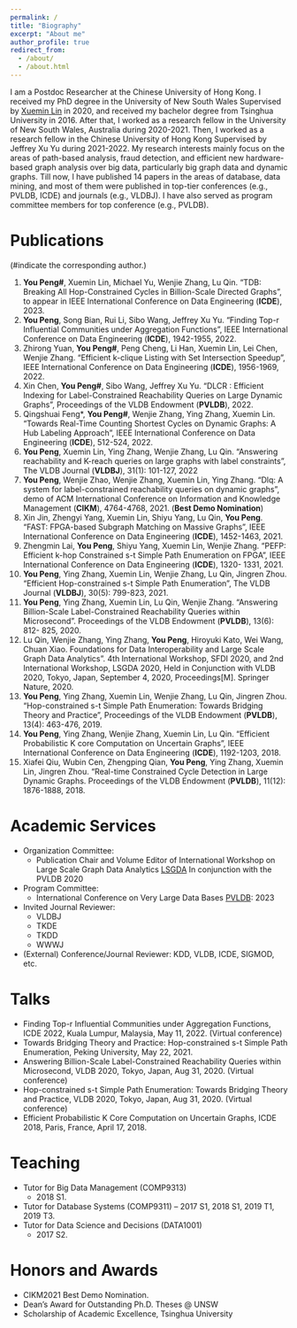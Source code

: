 ```yaml
---
permalink: /
title: "Biography"
excerpt: "About me"
author_profile: true
redirect_from: 
  - /about/
  - /about.html
---
```


I am a Postdoc Researcher at the Chinese University of Hong Kong. I received my PhD degree in the University of New South Wales Supervised by [Xuemin Lin](https://www.cse.unsw.edu.au/~lxue/) in 2020, and received my bachelor degree from Tsinghua University in 2016. After that, I worked as a research fellow in the University of New South Wales, Australia during 2020-2021. Then, I worked as a research fellow in the Chinese University of Hong Kong Supervised by Jeffrey Xu Yu during 2021-2022.
My research interests mainly focus on the areas of path-based analysis, fraud detection, and efficient new hardware-based graph analysis over big data, particularly big graph data and dynamic graphs. Till now, I have published 14 papers in the areas of database, data mining, and most of them were published in top-tier conferences (e.g., PVLDB, ICDE) and journals (e.g., VLDBJ). I have also served as program committee members for top conference (e.g., PVLDB).


Publications
======
(#indicate the corresponding author.)
1. **You Peng#**, Xuemin Lin, Michael Yu, Wenjie Zhang, Lu Qin. “TDB: Breaking All Hop-Constrained Cycles in
Billion-Scale Directed Graphs”, to appear in IEEE International Conference on Data Engineering (**ICDE**), 2023.
2. **You Peng**, Song Bian, Rui Li, Sibo Wang, Jeffrey Xu Yu. “Finding Top-r Influential Communities under Aggregation Functions”, IEEE International Conference on Data Engineering (**ICDE**), 1942-1955, 2022.
3. Zhirong Yuan, **You Peng#**, Peng Cheng, Li Han, Xuemin Lin, Lei Chen, Wenjie Zhang. “Efficient k-clique Listing with Set Intersection Speedup”, IEEE International Conference on Data Engineering (**ICDE**), 1956-1969, 2022.
4. Xin Chen, **You Peng#**, Sibo Wang, Jeffrey Xu Yu. “DLCR : Efficient Indexing for Label-Constrained Reachability Queries on Large Dynamic Graphs”, Proceedings of the VLDB Endowment (**PVLDB**), 2022.
5. Qingshuai Feng*, **You Peng#**, Wenjie Zhang, Ying Zhang, Xuemin Lin. “Towards Real-Time Counting Shortest Cycles on Dynamic Graphs: A Hub Labeling Approach”, IEEE International Conference on Data Engineering (**ICDE**), 512-524, 2022.
6. **You Peng**, Xuemin Lin, Ying Zhang, Wenjie Zhang, Lu Qin. “Answering reachability and K-reach queries on large graphs with label constraints”, The VLDB Journal (**VLDBJ**), 31(1): 101-127, 2022
7. **You Peng**, Wenjie Zhao, Wenjie Zhang, Xuemin Lin, Ying Zhang. “Dlq: A system for label-constrained reachability queries on dynamic graphs”, demo of ACM International Conference on Information and Knowledge Management (**CIKM**), 4764-4768, 2021. (**Best Demo Nomination**)
8. Xin Jin, Zhengyi Yang, Xuemin Lin, Shiyu Yang, Lu Qin, **You Peng**. “FAST: FPGA-based Subgraph Matching on Massive Graphs”, IEEE International Conference on Data Engineering (**ICDE**), 1452-1463, 2021.
9. Zhengmin Lai, **You Peng**, Shiyu Yang, Xuemin Lin, Wenjie Zhang. “PEFP: Efficient k-hop Constrained s-t Simple Path Enumeration on FPGA”, IEEE International Conference on Data Engineering (**ICDE**), 1320- 1331, 2021.
10. **You Peng**, Ying Zhang, Xuemin Lin, Wenjie Zhang, Lu Qin, Jingren Zhou. “Efficient Hop-constrained s-t Simple Path Enumeration”, The VLDB Journal (**VLDBJ**), 30(5): 799-823, 2021.
11. **You Peng**, Ying Zhang, Xuemin Lin, Lu Qin, Wenjie Zhang. “Answering Billion-Scale Label-Constrained Reachability Queries within Microsecond”. Proceedings of the VLDB Endowment (**PVLDB**), 13(6): 812- 825, 2020.
12. Lu Qin, Wenjie Zhang, Ying Zhang, **You Peng**, Hiroyuki Kato, Wei Wang, Chuan Xiao. Foundations for Data Interoperability and Large Scale Graph Data Analytics”. 4th International Workshop, SFDI 2020, and 2nd International Workshop, LSGDA 2020, Held in Conjunction with VLDB 2020, Tokyo, Japan, September 4, 2020, Proceedings[M]. Springer Nature, 2020.
13. **You Peng**, Ying Zhang, Xuemin Lin, Wenjie Zhang, Lu Qin, Jingren Zhou. “Hop-constrained s-t Simple Path Enumeration: Towards Bridging Theory and Practice”, Proceedings of the VLDB Endowment (**PVLDB**), 13(4): 463-476, 2019.
14. **You Peng**, Ying Zhang, Wenjie Zhang, Xuemin Lin, Lu Qin. “Efficient Probabilistic K core Computation on Uncertain Graphs”, IEEE International Conference on Data Engineering (**ICDE**), 1192-1203, 2018.
15. Xiafei Qiu, Wubin Cen, Zhengping Qian, **You Peng**, Ying Zhang, Xuemin Lin, Jingren Zhou. “Real-time Constrained Cycle Detection in Large Dynamic Graphs. Proceedings of the VLDB Endowment (**PVLDB**), 11(12): 1876-1888, 2018.



Academic Services
======

- Organization Committee:
  - Publication Chair and Volume Editor of International Workshop on Large Scale Graph Data Analytics [LSGDA](https://lsgda.github.io/2020/) In conjunction with the PVLDB 2020
- Program Committee: 
  - International Conference on Very Large Data Bases [PVLDB](https://vldb.org/2023/): 2023
- Invited Journal Reviewer:
  - VLDBJ
  - TKDE
  - TKDD
  - WWWJ
- (External) Conference/Journal Reviewer: KDD, VLDB, ICDE, SIGMOD, etc. 

Talks
======
- Finding Top-r Influential Communities under Aggregation Functions, ICDE 2022, Kuala Lumpur, Malaysia, May 11, 2022. (Virtual conference)
- Towards Bridging Theory and Practice: Hop-constrained s-t Simple Path Enumeration, Peking University, May 22, 2021.
- Answering Billion-Scale Label-Constrained Reachability Queries within Microsecond, VLDB 2020, Tokyo, Japan, Aug 31, 2020. (Virtual conference)
- Hop-constrained s-t Simple Path Enumeration: Towards Bridging Theory and Practice, VLDB 2020, Tokyo, Japan, Aug 31, 2020. (Virtual conference)
- Efficient Probabilistic K Core Computation on Uncertain Graphs, ICDE 2018, Paris, France, April 17, 2018.

Teaching
======

- Tutor for Big Data Management (COMP9313) 
  - 2018 S1.
- Tutor for Database Systems (COMP9311) 
  – 2017 S1, 2018 S1, 2019 T1, 2019 T3. 
- Tutor for Data Science and Decisions (DATA1001) 
  - 2017 S2.

Honors and Awards
======
- CIKM2021 Best Demo Nomination.
- Dean’s Award for Outstanding Ph.D. Theses @ UNSW
- Scholarship of Academic Excellence, Tsinghua University
